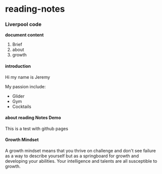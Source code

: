 # reading-notes

### Liverpool code

**document content**

  1. Brief
  2. about
  3. growth

#### introduction

Hi my name is Jeremy

My passion include:

- Glider
- Gym
- Cocktails

#### about reading Notes Demo
This is a test with github pages

#### Growth Mindset
A growth mindset means that you thrive on challenge and don't see failure as a way to describe yourself but as a springboard for growth and developing your abilities. Your intelligence and talents are all susceptible to growth.
